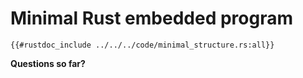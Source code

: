 # Minimal Rust embedded program
```rust,noplaypen
{{#rustdoc_include ../../../code/minimal_structure.rs:all}}
```

**Questions so far?**